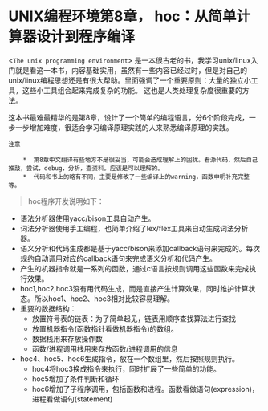 # UNIX编程环境第8章， hoc：从简单计算器设计到程序编译

<`The unix programming environment`> 是一本很古老的书，我学习unix/linux入门就是看这一本书，内容基础实用，虽然有一些内容已经过时，但是对自己的unix/linux编程思想还是有很大帮助。里面强调了一个重要原则：大量的独立小工具，这些小工具组合起来完成复杂的功能。 这也是人类处理复杂度很重要的方法。

这本书最难最精华的是第8章，设计了一个简单的编程语言，分6个阶段完成，一步一步增加难度，很适合学习编译原理实践的人来熟悉编译原理的实践。

`注意` 

        *  第8章中文翻译有些地方不是很妥当，可能会造成理解上的困扰。看源代码，然后自己推敲，尝试，debug，分析，查资料。应该是可以理解的。
        *  代码和书上的略有不同，主要是修改了一些编译上的warning，函数申明补充完整等。

> hoc程序开发说明如下：

- 语法分析器使用yacc/bison工具自动产生。
- 词法分析器使用手工编程，也简单介绍了lex/flex工具来自动生成词法分析器。
- 语义分析和代码生成都是基于yacc/bison来添加callback语句来完成的。每次规约自动调用对应的callback语句来完成语义分析和代码产生。
- 产生的机器指令就是一系列的函数，通过c语言按规则调用这些函数来完成执行效果。
- hoc1,hoc2,hoc3没有用代码生成，而是直接产生计算效果，同时维护计算状态。所以hoc1、hoc2、hoc3相对比较容易理解。
- 重要的数据结构：
  - 放置符号表的链表：为了简单起见，链表用顺序查找算法进行查找
  - 放置机器指令(函数指针看做机器指令)的数组。
  - 数据栈用来存放操作数
  - 函数/进程调用栈用来存放函数/进程调用的信息
- hoc4、hoc5、hoc6生成指令，放在一个数组里，然后按照规则执行。
  - hoc4将hoc3换成指令来执行，同时扩展了一些简单的功能。
  - hoc5增加了条件判断和循环
  - hoc6增加了子程序调用，包括函数和进程。函数看做语句(expression)，进程看做语句(statement)